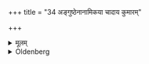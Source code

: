 +++
title = "34 अङ्गुष्ठेनानामिकया चादाय कुमारम्"

+++

<details><summary>मूलम्</summary>

अङ्गुष्ठेनानामिकया चादाय कुमारं प्राशयेदियमाज्ञेति ३४
</details>

<details><summary>Oldenberg</summary>

34. And butter with (the verse), 'May intelligence to thee' (MB. I, 5, 9).
</details>
